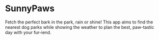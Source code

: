 # SunnyPaws
Fetch the perfect bark in the park, rain or shine! This app aims to find the nearest dog parks while showing the weather to plan the best, paw-tastic day with your fur-iend.
